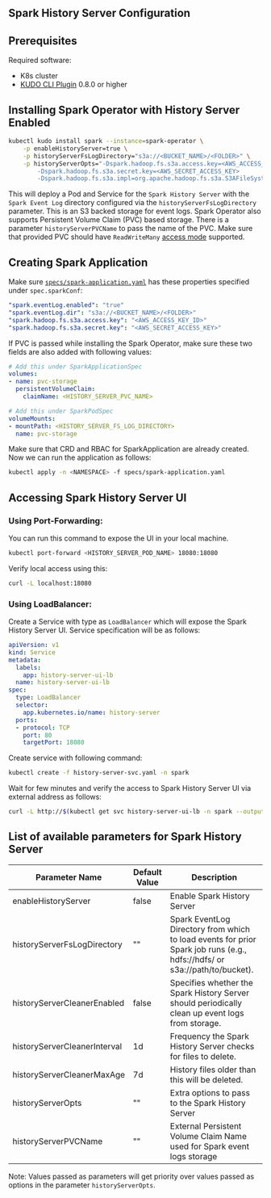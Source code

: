 Spark History Server Configuration
---

## Prerequisites

Required software:
* K8s cluster
* [KUDO CLI Plugin](https://kudo.dev/docs/#install-kudo-cli) 0.8.0 or higher

## Installing Spark Operator with History Server Enabled

```bash
kubectl kudo install spark --instance=spark-operator \
    -p enableHistoryServer=true \
    -p historyServerFsLogDirectory="s3a://<BUCKET_NAME>/<FOLDER>" \
    -p historyServerOpts="-Dspark.hadoop.fs.s3a.access.key=<AWS_ACCESS_KEY_ID> 
        -Dspark.hadoop.fs.s3a.secret.key=<AWS_SECRET_ACCESS_KEY>
        -Dspark.hadoop.fs.s3a.impl=org.apache.hadoop.fs.s3a.S3AFileSystem"
```

This will deploy a Pod and Service for the `Spark History Server` with the `Spark Event Log` directory configured via the `historyServerFsLogDirectory` parameter. This is an S3 backed storage for event logs. Spark Operator also supports Persistent Volume Claim (PVC) based storage. There is a parameter `historyServerPVCName` to pass the name of the PVC. Make sure that provided PVC should have `ReadWriteMany` [access mode](https://kubernetes.io/docs/concepts/storage/persistent-volumes/#access-modes) supported.

## Creating Spark Application

Make sure [`specs/spark-application.yaml`](../../../../../specs/spark-application.yaml) has these properties specified under `spec.sparkConf`:

```yaml
"spark.eventLog.enabled": "true"
"spark.eventLog.dir": "s3a://<BUCKET_NAME>/<FOLDER>"
"spark.hadoop.fs.s3a.access.key": "<AWS_ACCESS_KEY_ID>"
"spark.hadoop.fs.s3a.secret.key": "<AWS_SECRET_ACCESS_KEY>"
```

If PVC is passed while installing the Spark Operator, make sure these two fields are also added with following values:

```yaml
# Add this under SparkApplicationSpec
volumes:
- name: pvc-storage
  persistentVolumeClaim:
    claimName: <HISTORY_SERVER_PVC_NAME>

# Add this under SparkPodSpec
volumeMounts:
- mountPath: <HISTORY_SERVER_FS_LOG_DIRECTORY>
  name: pvc-storage
```

Make sure that CRD and RBAC for SparkApplication are already created. Now we can run the application as follows:

```bash
kubectl apply -n <NAMESPACE> -f specs/spark-application.yaml
```

## Accessing Spark History Server UI

### Using Port-Forwarding:

You can run this command to expose the UI in your local machine.

```bash
kubectl port-forward <HISTORY_SERVER_POD_NAME> 18080:18080
```

Verify local access using this:

```bash
curl -L localhost:18080
```

### Using LoadBalancer:

Create a Service with type as `LoadBalancer` which will expose the Spark History Server UI. Service specification will be as follows:

```yaml
apiVersion: v1
kind: Service
metadata:
  labels:
    app: history-server-ui-lb
  name: history-server-ui-lb
spec:
  type: LoadBalancer
  selector:
    app.kubernetes.io/name: history-server
  ports:
  - protocol: TCP
    port: 80
    targetPort: 18080
```

Create service with following command:

```bash
kubectl create -f history-server-svc.yaml -n spark
```

Wait for few minutes and verify the access to Spark History Server UI via external address as follows:

```bash
curl -L http://$(kubectl get svc history-server-ui-lb -n spark --output jsonpath='{.status.loadBalancer.ingress[*].hostname}')
```

## List of available parameters for Spark History Server

| Parameter Name               | Default Value |  Description                                                                                                              |
| --------------               | ------------- |  -----------                                                                                                              |
| enableHistoryServer          | false         | Enable Spark History Server                                                                                               |
| historyServerFsLogDirectory  | ""            | Spark EventLog Directory from which to load events for prior Spark job runs (e.g., hdfs://hdfs/ or s3a://path/to/bucket). |
| historyServerCleanerEnabled  | false         | Specifies whether the Spark History Server should periodically clean up event logs from storage.                          |
| historyServerCleanerInterval | 1d            | Frequency the Spark History Server checks for files to delete.                                                            |
| historyServerCleanerMaxAge   | 7d            | History files older than this will be deleted.                                                                            |
| historyServerOpts            | ""            | Extra options to pass to the Spark History Server                                                                         |
| historyServerPVCName         | ""            | External Persistent Volume Claim Name used for Spark event logs storage                                                   |

Note: Values passed as parameters will get priority over values passed as options in the parameter `historyServerOpts`.
